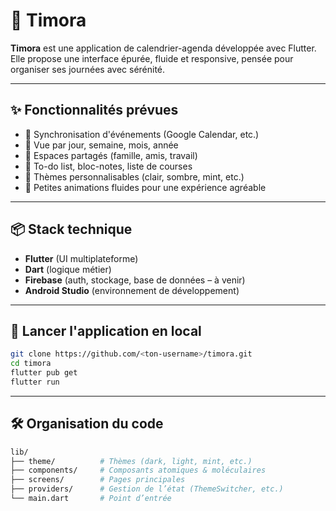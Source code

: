 # 📆 Timora

**Timora** est une application de calendrier-agenda développée avec Flutter.  
Elle propose une interface épurée, fluide et responsive, pensée pour organiser ses journées avec sérénité.

---

## ✨ Fonctionnalités prévues

- 🔄 Synchronisation d'événements (Google Calendar, etc.)
- 📅 Vue par jour, semaine, mois, année
- 👥 Espaces partagés (famille, amis, travail)
- 📝 To-do list, bloc-notes, liste de courses
- 🎨 Thèmes personnalisables (clair, sombre, mint, etc.)
- 💬 Petites animations fluides pour une expérience agréable

---

## 📦 Stack technique

- **Flutter** (UI multiplateforme)
- **Dart** (logique métier)
- **Firebase** (auth, stockage, base de données – à venir)
- **Android Studio** (environnement de développement)

---

## 🚀 Lancer l'application en local

```bash
git clone https://github.com/<ton-username>/timora.git
cd timora
flutter pub get
flutter run
```
---

## 🛠️ Organisation du code

```bash
lib/
├── theme/          # Thèmes (dark, light, mint, etc.)
├── components/     # Composants atomiques & moléculaires
├── screens/        # Pages principales
├── providers/      # Gestion de l’état (ThemeSwitcher, etc.)
└── main.dart       # Point d’entrée
```


